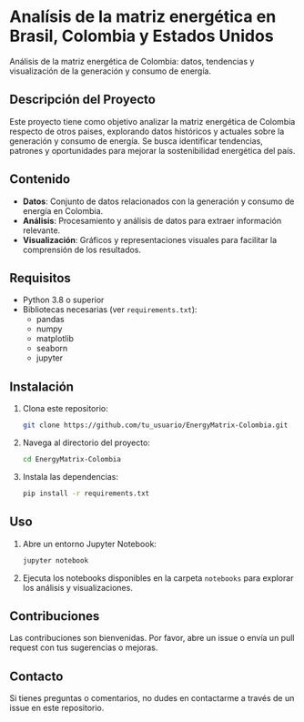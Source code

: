 # Analísis de la matriz energética en Brasil, Colombia y Estados Unidos
Análisis de la matriz energética de Colombia: datos, tendencias y visualización de la generación y consumo de energía.
## Descripción del Proyecto
Este proyecto tiene como objetivo analizar la matriz energética de Colombia respecto de otros paises, explorando datos históricos y actuales sobre la generación y consumo de energía. Se busca identificar tendencias, patrones y oportunidades para mejorar la sostenibilidad energética del país.

## Contenido
- **Datos**: Conjunto de datos relacionados con la generación y consumo de energía en Colombia.
- **Análisis**: Procesamiento y análisis de datos para extraer información relevante.
- **Visualización**: Gráficos y representaciones visuales para facilitar la comprensión de los resultados.

## Requisitos
- Python 3.8 o superior
- Bibliotecas necesarias (ver `requirements.txt`):
    - pandas
    - numpy
    - matplotlib
    - seaborn
    - jupyter

## Instalación
1. Clona este repositorio:
     ```bash
     git clone https://github.com/tu_usuario/EnergyMatrix-Colombia.git
     ```
2. Navega al directorio del proyecto:
     ```bash
     cd EnergyMatrix-Colombia
     ```
3. Instala las dependencias:
     ```bash
     pip install -r requirements.txt
     ```

## Uso
1. Abre un entorno Jupyter Notebook:
     ```bash
     jupyter notebook
     ```
2. Ejecuta los notebooks disponibles en la carpeta `notebooks` para explorar los análisis y visualizaciones.

## Contribuciones
Las contribuciones son bienvenidas. Por favor, abre un issue o envía un pull request con tus sugerencias o mejoras.



## Contacto
Si tienes preguntas o comentarios, no dudes en contactarme a través de  un issue en este repositorio.